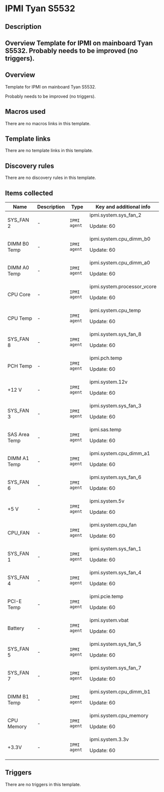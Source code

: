 # IPMI Tyan S5532

## Description

## Overview Template for IPMI on mainboard Tyan S5532. Probably needs to be improved (no triggers). 

## Overview

Template for IPMI on mainboard Tyan S5532.


Probably needs to be improved (no triggers).


 


 



## Macros used

There are no macros links in this template.

## Template links

There are no template links in this template.

## Discovery rules

There are no discovery rules in this template.

## Items collected

|Name|Description|Type|Key and additional info|
|----|-----------|----|----|
|SYS_FAN 2|<p>-</p>|`IPMI agent`|ipmi.system.sys_fan_2<p>Update: 60</p>|
|DIMM B0 Temp|<p>-</p>|`IPMI agent`|ipmi.system.cpu_dimm_b0<p>Update: 60</p>|
|DIMM A0 Temp|<p>-</p>|`IPMI agent`|ipmi.system.cpu_dimm_a0<p>Update: 60</p>|
|CPU Core|<p>-</p>|`IPMI agent`|ipmi.system.processor_vcore<p>Update: 60</p>|
|CPU Temp|<p>-</p>|`IPMI agent`|ipmi.system.cpu_temp<p>Update: 60</p>|
|SYS_FAN 8|<p>-</p>|`IPMI agent`|ipmi.system.sys_fan_8<p>Update: 60</p>|
|PCH Temp|<p>-</p>|`IPMI agent`|ipmi.pch.temp<p>Update: 60</p>|
|+12 V|<p>-</p>|`IPMI agent`|ipmi.system.12v<p>Update: 60</p>|
|SYS_FAN 3|<p>-</p>|`IPMI agent`|ipmi.system.sys_fan_3<p>Update: 60</p>|
|SAS Area Temp|<p>-</p>|`IPMI agent`|ipmi.sas.temp<p>Update: 60</p>|
|DIMM A1 Temp|<p>-</p>|`IPMI agent`|ipmi.system.cpu_dimm_a1<p>Update: 60</p>|
|SYS_FAN 6|<p>-</p>|`IPMI agent`|ipmi.system.sys_fan_6<p>Update: 60</p>|
|+5 V|<p>-</p>|`IPMI agent`|ipmi.system.5v<p>Update: 60</p>|
|CPU_FAN|<p>-</p>|`IPMI agent`|ipmi.system.cpu_fan<p>Update: 60</p>|
|SYS_FAN 1|<p>-</p>|`IPMI agent`|ipmi.system.sys_fan_1<p>Update: 60</p>|
|SYS_FAN 4|<p>-</p>|`IPMI agent`|ipmi.system.sys_fan_4<p>Update: 60</p>|
|PCI-E Temp|<p>-</p>|`IPMI agent`|ipmi.pcie.temp<p>Update: 60</p>|
|Battery|<p>-</p>|`IPMI agent`|ipmi.system.vbat<p>Update: 60</p>|
|SYS_FAN 5|<p>-</p>|`IPMI agent`|ipmi.system.sys_fan_5<p>Update: 60</p>|
|SYS_FAN 7|<p>-</p>|`IPMI agent`|ipmi.system.sys_fan_7<p>Update: 60</p>|
|DIMM B1 Temp|<p>-</p>|`IPMI agent`|ipmi.system.cpu_dimm_b1<p>Update: 60</p>|
|CPU Memory|<p>-</p>|`IPMI agent`|ipmi.system.cpu_memory<p>Update: 60</p>|
|+3.3V|<p>-</p>|`IPMI agent`|ipmi.system.3.3v<p>Update: 60</p>|
## Triggers

There are no triggers in this template.


